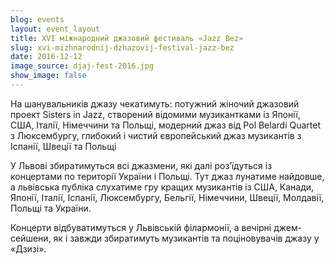 ```yaml
---
blog: events
layout: event_layout
title: XVІ міжнародний джазовий фестиваль «Jazz Bez»
slug: xvi-mizhnarodnij-dzhazovij-festival-jazz-bez
date: 2016-12-12
image_source: djaj-fest-2016.jpg
show_image: false
---
```


<p class="lead">На шанувальників джазу чекатимуть: потужний жіночий джазовий проект Sisters in Jazz, створений відомими музикантками із Японії, США, Італії, Німеччини та Польщі, модерний джаз від Pol Belardi Quartet з Люксембургу, глибокий і чистий європейський джаз музикантів з Іспанії, Швеції та Польщі</p>

У Львові збиратимуться всі джазмени, які далі роз’їдуться із концертами по території України і Польщі. Тут джаз лунатиме найдовше, а львівська публіка слухатиме гру кращих музикантів із США, Канади, Японії, Італії, Іспанії, Люксембургу, Бельгії, Німеччини, Швеції, Молдавії, Польщі та України.

Концерти відбуватимуться у Львівській філармонії, а вечірні джем-сейшени, як і завжди збиратимуть музикантів та поціновувачів джазу у «Дзизі».
